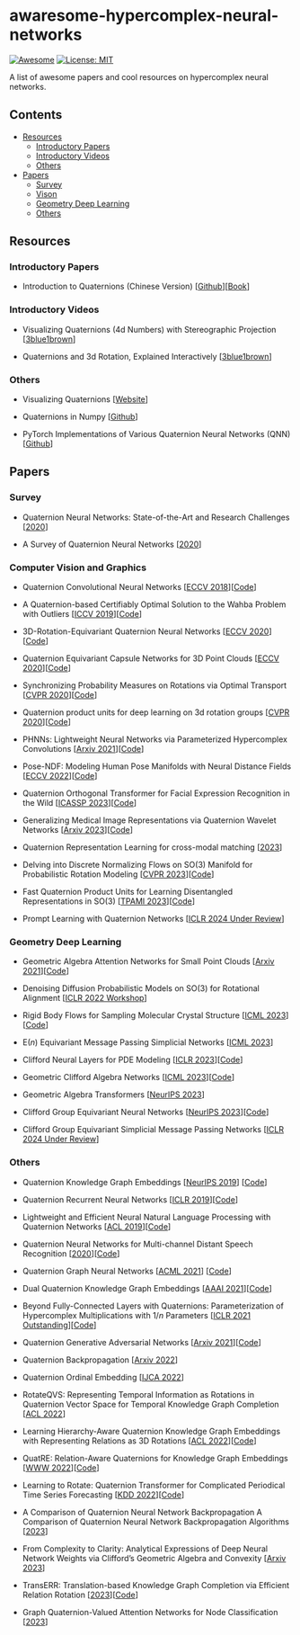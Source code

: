 # awaresome-hypercomplex-neural-networks
[![Awesome](https://cdn.rawgit.com/sindresorhus/awesome/d7305f38d29fed78fa85652e3a63e154dd8e8829/media/badge.svg)](https://github.com/AngxiaoYue/awaresome-hypercomplex-neural-networks) 
[![License: MIT](https://img.shields.io/badge/License-MIT-green.svg)](https://opensource.org/licenses/MIT) 

A list of awesome papers and cool resources on hypercomplex neural networks.

## Contents
- [Resources](#resources)
  - [Introductory Papers](#introductory-papers)
  - [Introductory Videos](#introductory-videos)
  - [Others](#others)
- [Papers](#papers)
  - [Survey](#survey)
  - [Vison](#vision)
  - [Geometry Deep Learning](#geometry-deep-learning)
  - [Others](#others)


## Resources
### Introductory Papers
- Introduction to Quaternions (Chinese Version) [[Github](https://github.com/Krasjet/quaternion)][[Book](https://krasjet.github.io/quaternion/quaternion.pdf)]

### Introductory Videos
- Visualizing Quaternions (4d Numbers) with Stereographic Projection [[3blue1brown](https://www.youtube.com/watch?v=d4EgbgTm0Bg)]

- Quaternions and 3d Rotation, Explained Interactively [[3blue1brown](https://www.youtube.com/watch?v=zjMuIxRvygQ&t=190s)]
 
### Others
- Visualizing Quaternions [[Website](https://eater.net/quaternions)]

- Quaternions in Numpy [[Github](https://github.com/moble/quaternion)]

- PyTorch Implementations of Various Quaternion Neural Networks (QNN) [[Github](https://github.com/Orkis-Research/Pytorch-Quaternion-Neural-Networks)]

## Papers
### Survey
- Quaternion Neural Networks: State-of-the-Art and Research Challenges [[2020](https://link.springer.com/chapter/10.1007/978-3-030-62365-4_43)]

- A Survey of Quaternion Neural Networks [[2020](https://link.springer.com/article/10.1007/s10462-019-09752-1)]

### Computer Vision and Graphics
- Quaternion Convolutional Neural Networks [[ECCV 2018](https://openaccess.thecvf.com/content_ECCV_2018/papers/Xuanyu_Zhu_Quaternion_Convolutional_Neural_ECCV_2018_paper.pdf)][[Code](https://github.com/XYZ387/QuaternionCNN_Keras)]

- A Quaternion-based Certifiably Optimal Solution to the Wahba Problem with Outliers [[ICCV 2019](https://arxiv.org/pdf/1905.12536v4.pdf)][[Code](https://github.com/MIT-SPARK/TEASER-plusplus)]

- 3D-Rotation-Equivariant Quaternion Neural Networks [[ECCV 2020](https://arxiv.org/abs/1911.09040)][[Code](https://github.com/ada-shen/REQNN)]

- Quaternion Equivariant Capsule Networks for 3D Point Clouds [[ECCV 2020](https://arxiv.org/abs/1912.12098)][[Code](https://github.com/tolgabirdal/qecnetworks)]

- Synchronizing Probability Measures on Rotations via Optimal Transport [[CVPR 2020](https://arxiv.org/pdf/2004.00663.pdf)][[Code](https://github.com/MichaelArbel/OT-sync)]

- Quaternion product units for deep learning on 3d rotation groups [[CVPR 2020](https://openaccess.thecvf.com/content_CVPR_2020/papers/Zhang_Quaternion_Product_Units_for_Deep_Learning_on_3D_Rotation_Groups_CVPR_2020_paper.pdf)][[Code](https://github.com/IICNELAB/qpu_code)]

- PHNNs: Lightweight Neural Networks via Parameterized Hypercomplex Convolutions [[Arxiv 2021](https://arxiv.org/abs/2110.04176)][[Code](https://github.com/elegan23/hypernets)]

- Pose-NDF: Modeling Human Pose Manifolds with Neural Distance Fields [[ECCV 2022](https://arxiv.org/pdf/2207.13807.pdf)][[Code](https://github.com/garvita-tiwari/PoseNDF)]

- Quaternion Orthogonal Transformer for Facial Expression Recognition in the Wild [[ICASSP 2023](https://arxiv.org/abs/2303.07831)][[Code](https://github.com/gabrella/qot)]

- Generalizing Medical Image Representations via Quaternion Wavelet Networks [[Arxiv 2023](https://arxiv.org/pdf/2310.10224.pdf)][[Code](https://github.com/ispamm/QWT)]

- Quaternion Representation Learning for cross-modal matching [[2023](https://www.sciencedirect.com/science/article/abs/pii/S0950705123002551)]

- Delving into Discrete Normalizing Flows on SO($3$) Manifold for Probabilistic Rotation Modeling [[CVPR 2023](https://openaccess.thecvf.com/content/CVPR2023/papers/Liu_Delving_Into_Discrete_Normalizing_Flows_on_SO3_Manifold_for_Probabilistic_CVPR_2023_paper.pdf)][[Code](https://github.com/PKU-EPIC/RotationNormFlow)]

- Fast Quaternion Product Units for Learning Disentangled Representations in SO($3$) [[TPAMI 2023](https://scholar.google.com/citations?view_op=view_citation&hl=zh-CN&user=7gYVOO8AAAAJ&cstart=20&pagesize=80&citation_for_view=7gYVOO8AAAAJ:hzvVvKpMvx4C)][[Code](https://github.com/SuferQin/Fast-QPU)]

- Prompt Learning with Quaternion Networks [[ICLR 2024 Under Review](https://openreview.net/forum?id=dKlxDx2SoS)]

### Geometry Deep Learning
- Geometric Algebra Attention Networks for Small Point Clouds [[Arxiv 2021](https://arxiv.org/abs/2110.02393)][[Code](https://github.com/klarh/flowws-keras-geometry)]
  
- Denoising Diffusion Probabilistic Models on SO($3$) for Rotational Alignment [[ICLR 2022 Workshop](https://openreview.net/forum?id=BY88eBbkpe5)]

- Rigid Body Flows for Sampling Molecular Crystal Structure [[ICML 2023](https://arxiv.org/pdf/2301.11355.pdf)][[Code](https://github.com/noegroup/rigid-flows)]

- E($n$) Equivariant Message Passing Simplicial Networks [[ICML 2023](https://arxiv.org/abs/2305.07100)]

- Clifford Neural Layers for PDE Modeling [[ICLR 2023](https://arxiv.org/abs/2209.04934)][[Code](https://github.com/microsoft/pdearena)]

- Geometric Clifford Algebra Networks [[ICML 2023](https://arxiv.org/pdf/2302.06594.pdf)][[Code](https://github.com/microsoft/pdearena)]

- Geometric Algebra Transformers [[NeurIPS 2023](https://arxiv.org/pdf/2305.18415.pdf)]

- Clifford Group Equivariant Neural Networks [[NeurIPS 2023](https://arxiv.org/pdf/2305.11141v5.pdf)][[Code](https://github.com/DavidRuhe/clifford-group-equivariant-neural-networks)]

- Clifford Group Equivariant Simplicial Message Passing Networks [[ICLR 2024 Under Review](https://openreview.net/forum?id=Zz594UBNOH)]
### Others
- Quaternion Knowledge Graph Embeddings [[NeurIPS 2019](https://proceedings.neurips.cc/paper_files/paper/2019/file/d961e9f236177d65d21100592edb0769-Paper.pdf)] [[Code](https://github.com/cheungdaven/QuatE)]

- Quaternion Recurrent Neural Networks [[ICLR 2019](https://arxiv.org/pdf/1806.04418.pdf)][[Code](https://github.com/mravanelli/pytorch-kaldi)]

- Lightweight and Efficient Neural Natural Language Processing with Quaternion Networks [[ACL 2019](https://arxiv.org/abs/1906.04393)][[Code](https://github.com/vanzytay/QuaternionTransformers)]

- Quaternion Neural Networks for Multi-channel Distant Speech Recognition [[2020](https://arxiv.org/pdf/2005.08566v2.pdf)][[Code](https://github.com/mravanelli/pytorch-kaldi)]

- Quaternion Graph Neural Networks [[ACML 2021](https://proceedings.mlr.press/v157/nguyen21a/nguyen21a.pdf)] [[Code](https://github.com/daiquocnguyen/QGNN)]

- Dual Quaternion Knowledge Graph Embeddings [[AAAI 2021](https://ojs.aaai.org/index.php/AAAI/article/view/16850)][[Code](https://github.com/Lion-ZS/DualE)]

- Beyond Fully-Connected Layers with Quaternions: Parameterization of Hypercomplex Multiplications with $1/n$ Parameters [[ICLR 2021 Outstanding](https://arxiv.org/abs/2102.08597)][[Code](https://github.com/demegire/Parameterization-of-Hypercomplex-Multiplications)]

- Quaternion Generative Adversarial Networks [[Arxiv 2021](https://arxiv.org/abs/2104.09630)][[Code](https://github.com/eleGAN23/QGAN)]

- Quaternion Backpropagation [[Arxiv 2022](https://arxiv.org/abs/2212.13082)]

- Quaternion Ordinal Embedding [[IJCA 2022](https://www.ijcai.org/proceedings/2022/0287.pdf)]

- RotateQVS: Representing Temporal Information as Rotations in Quaternion Vector Space for Temporal Knowledge Graph Completion [[ACL 2022](https://aclanthology.org/2022.acl-long.402.pdf)]

- Learning Hierarchy-Aware Quaternion Knowledge Graph Embeddings with Representing Relations as 3D Rotations [[ACL 2022](https://aclanthology.org/2022.coling-1.175.pdf)][[Code](https://github.com/jinfa/hrqe)]

- QuatRE: Relation-Aware Quaternions for Knowledge Graph Embeddings [[WWW 2022](https://arxiv.org/pdf/2009.12517v2.pdf)][[Code](https://github.com/daiquocnguyen/QuatRE)]

- Learning to Rotate: Quaternion Transformer for Complicated Periodical Time Series Forecasting [[KDD 2022](https://dl.acm.org/doi/abs/10.1145/3534678.3539234)][[Code](https://github.com/DAMO-DI-ML/KDD2022-Quatformer)]

- A Comparison of Quaternion Neural Network Backpropagation A Comparison of Quaternion Neural Network Backpropagation Algorithms [[2023](https://scholar.afit.edu/cgi/viewcontent.cgi?article=2303&context=facpub)]

- From Complexity to Clarity: Analytical Expressions of Deep Neural Network Weights via Clifford’s Geometric Algebra and Convexity [[Arxiv 2023](https://web.stanford.edu/~pilanci/papers/geometric_algebra.pdf)]

- TransERR: Translation-based Knowledge Graph Completion via Efficient Relation Rotation [[2023](https://arxiv.org/pdf/2306.14580v1.pdf)][[Code](https://github.com/dellixx/transerr)]

- Graph Quaternion-Valued Attention Networks for Node Classification [[2023](https://dl.acm.org/doi/10.1145/3603781.3603900)]

